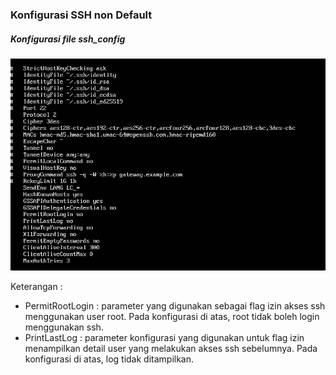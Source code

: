 ### Konfigurasi SSH non Default

##### Konfigurasi file ssh_config
![](/assets/customssh/Capture.PNG)

Keterangan :
* PermitRootLogin : parameter yang digunakan sebagai flag izin akses ssh menggunakan user root. Pada konfigurasi di atas, root tidak boleh login menggunakan ssh.
* PrintLastLog : parameter konfigurasi yang digunakan untuk flag izin menampilkan detail user yang melakukan akses ssh sebelumnya. Pada konfigurasi di atas, log tidak ditampilkan.
